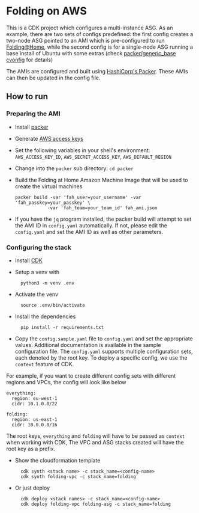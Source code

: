 
# Folding on AWS

This is a CDK project which configures a multi-instance ASG. As an example, there are two sets of configs predefined: the first config creates a two-node ASG pointed to an AMI which is pre-configured to run [Folding@Home](https://foldingathome.org/), while the second config is for a single-node ASG running a base install of Ubuntu with some extras (check [packer/generic_base cvonfig](/packer/generic_base.json) for details) 

The AMIs are configured and built using [HashiCorp's Packer](https://www.packer.io/). These AMIs can then be updated in the config file.

## How to run

### Preparing the AMI

- Install [packer](https://www.packer.io/intro/getting-started/install.html)
- Generate [AWS access keys](https://docs.aws.amazon.com/IAM/latest/UserGuide/id_credentials_access-keys.html#Using_CreateAccessKey)
- Set the following variables in your shell's environment: `AWS_ACCESS_KEY_ID`, `AWS_SECRET_ACCESS_KEY`, `AWS_DEFAULT_REGION`
- Change into the `packer` sub directory: `cd packer`
- Build the Folding at Home Amazon Machine Image that will be used to create the virtual machines
      
      packer build -var 'fah_user=your_username' -var 'fah_passkey=your_passkey' \
                  -var 'fah_team=your_team_id' fah_ami.json

- If you have the `jq` program installed, the packer build will attempt to set the AMI ID in `config.yaml` automatically. If not, please edit the `config.yaml` and set the AMI ID as well as other parameters.

### Configuring the stack

- Install [CDK](https://docs.aws.amazon.com/cdk/latest/guide/getting_started.html#python)
- Setup a venv with 
        
        python3 -m venv .env
        
- Activate the venv

        source .env/bin/activate

- Install the dependencies

        pip install -r requirements.txt

- Copy the `config.sample.yaml` file to `config.yaml` and set the appropriate values. Additional documentation is available in the sample configuration file. The `config.yaml` supports multiple configuration sets, each denoted by the root key. To deploy a specific config, we use the `context` feature of CDK.

For example, if you want to create different config sets with different regions and VPCs, the config will look like below

```
everything:
  region: eu-west-1
  cidr: 10.1.0.0/22

folding:
  region: us-east-1
  cidr: 10.0.0.0/16
```

The root keys, `everything` and `folding` will have to be passed as `context` when working with CDK, The VPC and ASG stacks created will have the root key as a prefix.

- Show the cloudformation template

        cdk synth <stack name> -c stack_name=<config-name>
        cdk synth folding-vpc -c stack_name=folding

- Or just deploy 
 
        cdk deploy <stack names> -c stack_name=<config-name>
        cdk deploy folding-vpc folding-asg -c stack_name=folding
